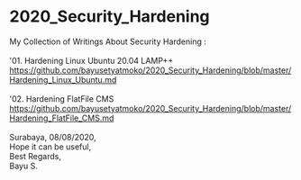 # 2020_Security_Hardening
My Collection of Writings About Security Hardening : <br>
<br>
'01. Hardening Linux Ubuntu 20.04 LAMP++ <br>
https://github.com/bayusetyatmoko/2020_Security_Hardening/blob/master/Hardening_Linux_Ubuntu.md <br>
<br>
'02. Hardening FlatFile CMS <br>
https://github.com/bayusetyatmoko/2020_Security_Hardening/blob/master/Hardening_FlatFile_CMS.md <br>
<br>
Surabaya, 08/08/2020, <br>
Hope it can be useful, <br>
Best Regards, <br>
Bayu S. <br>
<br>

